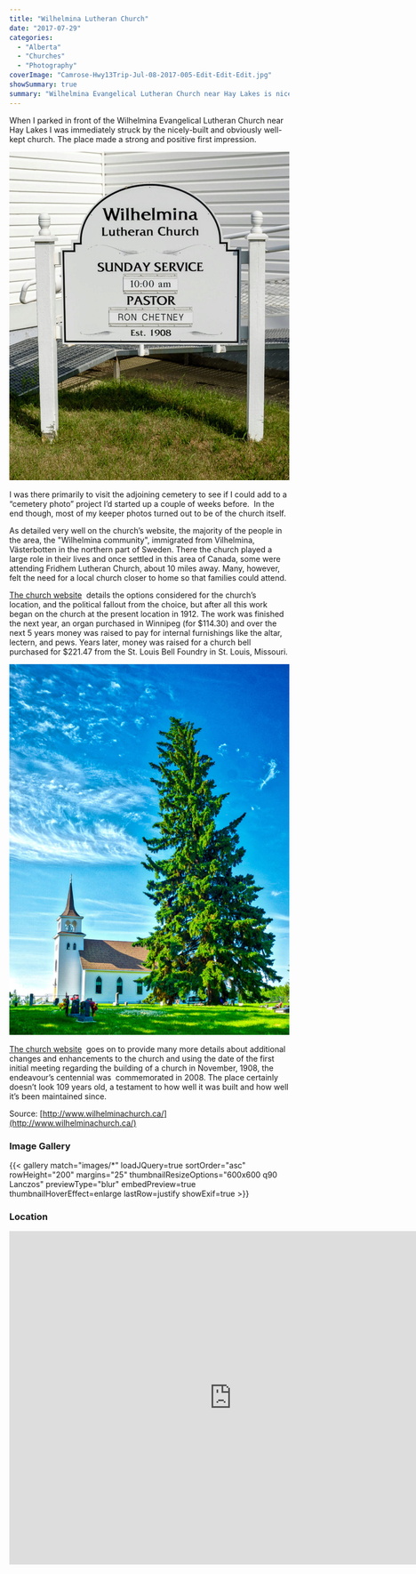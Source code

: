 ```yaml
---
title: "Wilhelmina Lutheran Church"
date: "2017-07-29"
categories: 
  - "Alberta"
  - "Churches"
  - "Photography"
coverImage: "Camrose-Hwy13Trip-Jul-08-2017-005-Edit-Edit-Edit.jpg"
showSummary: true
summary: "Wilhelmina Evangelical Lutheran Church near Hay Lakes is nicely-built and obviously well-kept church."
---
```


When I parked in front of the Wilhelmina Evangelical Lutheran Church near Hay Lakes I was immediately struck by the nicely-built and obviously well-kept church. The place made a strong and positive first impression.

![The church's welcome sign](Camrose-Hwy13Trip-Jul-08-2017-011.jpg "The church's welcome sign")

I was there primarily to visit the adjoining cemetery to see if I could add to a “cemetery photo” project I’d started up a couple of weeks before.  In the end though, most of my keeper photos turned out to be of the church itself.

As detailed very well on the church’s website, the majority of the people in the area, the "Wilhelmina community", immigrated from Vilhelmina, Västerbotten in the northern part of Sweden. There the church played a large role in their lives and once settled in this area of Canada, some were attending Fridhem Lutheran Church, about 10 miles away. Many, however, felt the need for a local church closer to home so that families could attend.

[The church website](http://www.wilhelminachurch.ca/)  details the options considered for the church’s location, and the political fallout from the choice, but after all this work began on the church at the present location in 1912. The work was finished the next year, an organ purchased in Winnipeg (for $114.30) and over the next 5 years money was raised to pay for internal furnishings like the altar, lectern, and pews. Years later, money was raised for a church bell purchased for $221.47 from the St. Louis Bell Foundry in St. Louis, Missouri.

![Wilhelmina Evangelical Lutheran Church near Hay Lakes, AB](Camrose-Hwy13Trip-Jul-08-2017-037.jpg "Wilhelmina Evangelical Lutheran Church near Hay Lakes, AB")

[The church website](http://www.wilhelminachurch.ca/history/a-new-church)  goes on to provide many more details about additional changes and enhancements to the church and using the date of the first initial meeting regarding the building of a church in November, 1908, the endeavour’s centennial was  commemorated in 2008. The place certainly doesn’t look 109 years old, a testament to how well it was built and how well it’s been maintained since.

Source: [http://www.wilhelminachurch.ca/](http://www.wilhelminachurch.ca/)

### Image Gallery
{{< gallery match="images/*" loadJQuery=true sortOrder="asc" rowHeight="200" margins="25" thumbnailResizeOptions="600x600 q90 Lanczos" previewType="blur" embedPreview=true thumbnailHoverEffect=enlarge lastRow=justify showExif=true >}}

### Location

<iframe src="https://www.google.com/maps/embed?pb=!1m18!1m12!1m3!1d2389.548757080851!2d-112.93118474849234!3d53.208008479851856!2m3!1f0!2f0!3f0!3m2!1i1024!2i768!4f13.1!3m3!1m2!1s0x530aa12ed2fd0bbb%3A0x54044c5535106704!2sWilhelmina%20Evangelical%20Lutheran%20Church%20and%20Cemetery!5e0!3m2!1sen!2sca!4v1594788942329!5m2!1sen!2sca" width="800" height="600" frameborder="0" style="border:0;" allowfullscreen aria-hidden="false" tabindex="0"></iframe>
